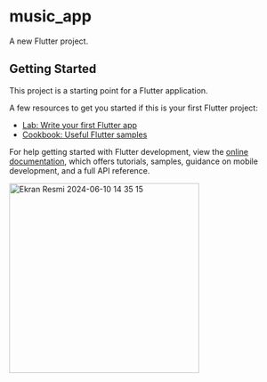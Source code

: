 # music_app

A new Flutter project.

## Getting Started

This project is a starting point for a Flutter application.

A few resources to get you started if this is your first Flutter project:

- [Lab: Write your first Flutter app](https://docs.flutter.dev/get-started/codelab)
- [Cookbook: Useful Flutter samples](https://docs.flutter.dev/cookbook)

For help getting started with Flutter development, view the
[online documentation](https://docs.flutter.dev/), which offers tutorials,
samples, guidance on mobile development, and a full API reference.


<img width="341" alt="Ekran Resmi 2024-06-10 14 35 15" src="https://github.com/yusuff122/music_app/assets/99033192/7e5696d3-9325-4ad9-8312-50326234808a">
